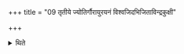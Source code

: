 +++
title = "09 तृतीये ज्योतिर्गौरायुरयनं विश्वजिदभिजिताविन्द्रकुक्षी"

+++

<details><summary>थिते</summary>

तृतीये ज्योतिर्गौरायुरयनं विश्वजिदभिजिताविन्द्रकुक्षी ९
</details>
